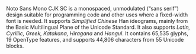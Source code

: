 Noto Sans Mono CJK SC is a monospaced, unmodulated (“sans serif”) design suitable for programming code and other uses where a fixed-width font is needed. It supports _Simplified Chinese_ Han ideograms, mainly from the Basic Multilingual Plane of the Unicode Standard. It also supports _Latin, Cyrillic, Greek, Katakana, Hiragana_ and _Hangul_. It contains 65,535 glyphs, 19 OpenType features, and supports 44,806 characters from 55 Unicode blocks.